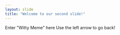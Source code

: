 ```yaml
---
layout: slide
title: "Welcome to our second slide!"
---
```

Enter "Witty Meme" here
Use the left arrow to go back!

